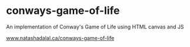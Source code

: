 # conways-game-of-life
An implementation of Conway's Game of Life using HTML canvas and JS

www.natashadalal.ca/conways-game-of-life
